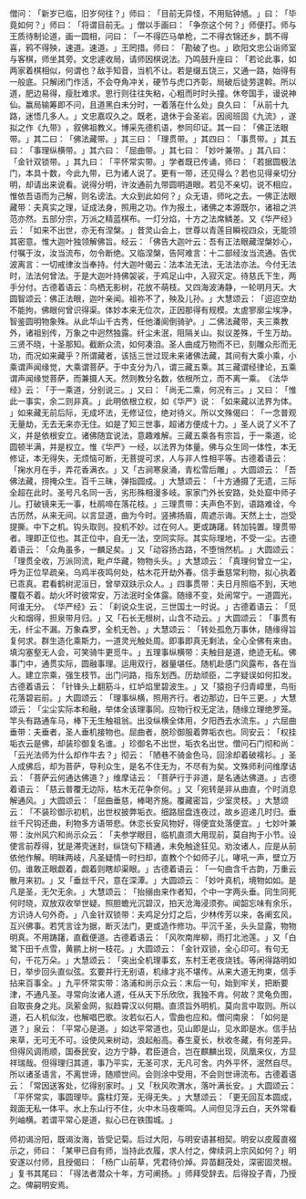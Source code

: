 僧问：​「新岁已临，旧岁何往？​」师曰：​「目前无异怪，不用贴钟馗。​」曰：​「毕竟如何？​」师曰：​「将谓目前无。​」僧以手画曰：​「争奈这个何？​」师便打。师与王质待制论道，画一圆相，问曰：​「一不得匹马单枪，二不得衣锦还乡，鹊不得喜，鸦不得殃，速道。速道。​」王罔措。师曰：​「勘破了也。​」欧阳文忠公诣师室与客棋，师坐其旁。文忠遽收局，请师因棋说法。乃鸣鼓升座曰：​「若论此事，如两家着棋相似，何谓也？敌手知音，当机不让。若是缀五饶三，又通一路，始得有一般底。只解闭门作活，不会夺角冲关，硬节与虎口齐彰，局破后徒劳遑斡。所以道，肥边易得，瘦肚难求。思行则往往失粘，心粗而时时头撞。休夸国手，谩说神仙。赢局输筹即不问，且道黑白未分时，一着落在什么处」良久曰：​「从前十九路，迷悟几多人。​」文忠嘉叹久之。既老，退休于会圣岩。因阅班固《九流》​，遂拟之作《九带》​，叙佛祖教义。博采先德机语，参同印证。其一曰：​「佛正法眼带。​」其二曰：​「佛法藏带。​」其三曰：​「理贯带。​」其四曰：​「事贯带。​」其五曰：​「事理纵横带。​」其六曰：​「屈曲带。​」其七曰：​「妙叶兼带。​」其八曰：​「金针双锁带。​」其九曰：​「平怀常实带。​」学者既已传诵，师曰：​「若据圆极法门，本具十数，今此九带，已为诸人说了。更有一带，还见得么？若也见得亲切分明，却请出来说看。说得分明，许汝通前九带圆明道眼。若见不亲切，说不相应，惟依吾语而为己解，则名谤法。大众到此如何？​」众无语，师叱之去。一佛正法眼藏带：夫真实之理，证成法身，照用之功。作为报土，诸佛之本源既尔，诸祖之洪范亦然。五部分宗，万派之精蓝棋布。一灯分焰，十方之法席鳞差。又《华严经》云：​「如来不出世，亦无有涅槃。​」昔灵山会上，世尊以青莲目瞬视四众，无能领其密意。惟大迦叶独领解佛旨。经云：​「佛告大迦叶云：吾有正法眼藏涅槃妙心，付嘱于汝，汝当流布，勿令断绝。又临涅槃，告阿难言：十二部经汝当流通。告优波离言：一切戒律汝当奉持。付大迦叶偈云：法本法无法，无法法亦法。今付无法时，法法何曾法。于是大迦叶持佛袈裟，于鸡足山中，入寂灭定。待慈氏下生，两手分付。古德着语云：鸟栖无影树，花放不萌枝。又四海波涛静，一轮明月天。大圆智颂云：佛正法眼，迦叶亲闻。祖祢不了，殃及儿孙。​」大慧颂云：​「迢迢空劫不能拘，佛眼何曾识得渠。体妙本来无位次，正因那得有规模。太虗寥廓尘埃净，智鉴圆明物象殊。从此华山千古秀，任他潘阆倒骑驴。​」二佛法藏带，夫三乘教外，诸祖别传，万象之中迥然独露。纤尘未泯，阻隔关山。拟议差殊，千生万劫。三贤不晓，十圣那知。截断众流，如何凑洎。圣人曲成万物而不已，刻雕众形而无功，而况如来藏乎？所谓藏者，该括三世过现未来诸佛法藏，其间有大乘小乘，小乘谓声闻缘觉，大乘谓菩萨。于中支分为八，谓三藏五乘。其三藏谓经律论，五乘谓声闻缘觉菩萨，而兼摄人天。然则教分名数，依根所立，而不离一乘。​《法华经》云：​「于一乘道，分别说三。​」又曰：​「尚无二乘，何况有三。​」又曰：​「惟此一事实，余二则非真。​」此明依根立权，如《华严》说：​「如来藏以法界为体。​」如来藏无前后际，无成坏法，无修证位，绝对待义。所以文殊偈曰：​「一念普观无量劫，无去无来亦无住。如是了知三世事，超诸方便成十力。​」圣人说了义不了义，并是依根安立。诸佛随宜说法，意趣难解。三藏五乘各有宗旨，于一乘道，论圆顿半满，并是权立。惟《华严》一经，以法界为体量。佛与众生同一体性，本无修证，本无得失，无烦恼可断，无菩提可求，人与非人性相平等。古德着语云：​「掬水月在手，弄花香满衣。​」又「古涧寒泉涌，青松雪后雕」​。大圆颂云：​「吾佛法藏，捞掩众生。百千三昧，弹指圆成。​」大慧颂云：​「十方通摄了无遗，三际全超在此时。圣号凡名同一舌，劣形殊相漫多岐。家家门外长安路，处处窟中师子儿。打破镜来无一事，杜鹃啼在落花枝。​」三理贯带：夫声色不到，语路难诠，今古历然，从来无间。以言显道，曲为今时。竖拂扬眉，周遮示诲。天然上士，岂受提撕。中下之机。钩头取则。投机不妙。过在何人。更或踌躇。转加钝置。理贯带者。理即正位也。其正位中，自无一法，空同实际。其实际理地，不受一尘。古德着语云：​「众角虽多，一麟足矣。​」又「动容扬古路，不堕悄然机。​」大圆颂云：​「理贯全收，万派同流，毗卢华藏，物物头头。​」大慧颂云：​「真理何曾立一尘，呼为正位早疏亲。乌鸡半夜鸣何处，枯木花开劫外春。信手垂慈常利物，拟心执着已乖真。君看鹤树泥洹日，曾举双趺示众人。​」四事贯带：夫日月照临不到，天地覆载不着。劫火坏时彼常安，万法泯时全体露。随缘不变，处闹常宁。一道圆光，阿谁无分。​《华严经》云：​「刹说众生说，三世国土一时说。​」古德着语云：​「觅火和烟得，担泉带月归。​」又「石长无根树，山含不动云。​」大圆颂云：​「事贯有无，纤尘不漏。万象森罗，全机无咎。​」大慧颂云：​「转处孤危万事休，随缘得旨复何求。群生造化乘斯力，一道灵光触处周。即事即真无剩法，全心全佛有来由。填沟塞壑无人会，可笑骑牛更觅牛。​」五理事纵横带：夫触目是道，绝迹无私。佛事门中，通贯实际，圆融事理。运用双行，器量堪任。随机赴感门风露布，各在当人。建立宗乘，强生枝节。出门问路，指东划西。历劫顽臣，二字疑误如何扣发。古德着语云：​「针锋头上翻筋斗，红垆焰里碧波生。​」又「猿抱子归青嶂里，鸟衔花落碧岩前。​」大圆颂云：​「理事纵横，照用齐行。者边那边，日午三更。​」大慧颂云：​「尘尘实际本和融，举体全该理事同。应物行权无定法，随缘立理绝罗笼。竿头有路通车马，棒下无生触祖翁。出没纵横全体用，夕阳西去水流东。​」六屈曲垂带：夫垂者，圣人垂机接物也。屈曲者，脱珍御服着弊垢衣也。同安云：​「权挂垢衣云是佛，却装珍御复名谁。​」珍御名不出世，垢衣名出世。僧问石门彻和尚：​「云光法师为什么却作牛去？​」彻云：​「陋巷不骑金色马，回涂却着破襦衫。​」圣人成佛后，却为菩萨，导利众生，是名不住无为，不尽有为矣。文殊师利问维摩诘云：​「菩萨云何通达佛道？​」维摩诘云：​「菩萨行于非道，是名通达佛道。​」古德着语云：​「慈云普覆无边际，枯木无花争奈何。​」又「宛转是非从曲直，个时消息解通风。​」大圆颂云：​「屈曲垂慈，棒喝齐施。覆藏密旨，少室灵枝。​」大慧颂云：​「不装珍御示初机，出世权披弊垢衣。细路屈盘连夜过，故乡迢递几时归。垂丝千尺钩还曲，利物多方语带悲。休恋长安风物好，得便宜处落便宜。​」七妙叶兼带：汝州风穴和尚示众云：​「夫参学眼目，临机直须大用现前，莫自拘于小节。设使言前荐得，犹是滞壳迷封，纵饶句下精通，未免触途狂见。劝汝诸人，应是从前依他作解。明昧两岐，凡圣疑情一时扫却，直教个个如师子儿，哮吼一声，壁立万仞。谁敢正眼觑着，觑着则瞎却渠眼。​」古德着语云：​「一句曲含千古韵，万重云散月来初。​」又「垂丝千尺，意在深潭。​」大圆颂云：​「妙叶真机，境物如如。是凡是圣，无欠无余。​」大慧颂云：​「抬搦由来作者知，个中一字两头垂。同生同死何时晓，双放双收举世疑。照胆蟾光沉碧汉，拍天沧海浸须弥。闻韶忘味有余乐，方识诗人句外奇。​」八金针双锁带：夫鸡足分灯之后，少林传芳以来，各阐玄风，互兴佛事。若凭言诠为据，断灭法门，更或造作修功。平沉千圣，头头显露，物物明真。不用踌躇，直截便道。古德着语云：​「风吹南岸柳，雨打北池莲。​」又「白鹭下田千点雪，黄鹂上树一枝花。​」大圆颂云：​「金针双锁，全心印可。有句无句，千花万朵。​」大慧颂云：​「突出全机理事玄，东村王老夜烧钱。等闲得路明如日，举步回头直似弦。玄要并行无别语，机缘才兆不堪传。从来大道无拘束，信手拈来百事全。​」九平怀常实带：洛浦和尚示众云：末后一句，始到牢关，把断要津，不通凡圣。寻常向汝诸人道，任从天下乐欣欣，我独不肯。何故？灵龟负图，自取丧身之兆。凤萦金网，拟趋霄汉以何期。直须旨外明机，莫向言中取则。所以道，石人机似汝，也解唱巴歌。汝若似石人，雪曲也应和。僧问南泉：​「如何是道？​」泉云：​「平常心是道。​」如达平常道也，见山即是山，见水即是水。信手拈来草，无可无不可。设使风来树动，浪起船高。春生夏长，秋收冬藏，有何差异。但得风调雨顺，国泰民安，边方宁静，君臣道合，岂在麒麟出现，凤凰来仪，方显祥瑞哉。但得理归其道，事乃平实，无圣可求，无凡可舍。内外平怀，泯然自尽。所以诸圣语言，不离世谛，随顺世间。会则涂中受用，不会则世谛流布。古德着语云：​「常因送客处，忆得别家时。​」又「秋风吹渭水，落叶满长安。​」大圆颂云：​「平怀常实，事圆理毕。露柱灯笼，无得无失。​」大慧颂云：​「更无回互本圆成，觌面无私一体平。水上东山行不住，火中木马夜嘶鸣。人间但见浮云白，天外常看列岫横。若谓平常心是道，拟心已在铁围城。​」

师初谒汾阳，既谒汝海，皆受记菊。后过大阳，与明安语甚相契。明安以皮履直裰示之，师曰：​「某甲已自有师，当持此衣履，求人付之，俾续洞上宗风如何？​」明安遂以付师，且授偈曰：​「杨广山前草，凭君待价焯。异苗翻茂处，深密固灵根。​」复书其尾曰：​「得法者潜众十年，方可阐扬。​」师拜受辞去。后得投子青，乃授之。俾嗣明安焉。